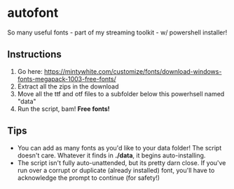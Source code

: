# autofont
So many useful fonts - part of my streaming toolkit - w/ powershell installer!

## Instructions

1.  Go here:
https://mintywhite.com/customize/fonts/download-windows-fonts-megapack-1003-free-fonts/
2.  Extract all the zips in the download
3.  Move all the ttf and otf files to a subfolder below this powerhsell named "data"
4.  Run the script, bam!  **Free fonts!**

## Tips

- You can add as many fonts as you'd like to your data folder!  The script doesn't care.  Whatever it finds in **./data**, it begins auto-installing.
- The script isn't fully auto-unattended, but its pretty darn close.  If you've run over a corrupt or duplicate (already installed) font, you'll have to acknowledge the prompt to continue (for safety!)
